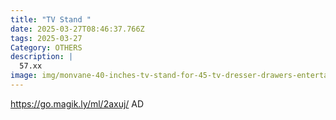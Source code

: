 ```yaml
---
title: "TV Stand "
date: 2025-03-27T08:46:37.766Z
tags: 2025-03-27
Category: OTHERS
description: |
  57.xx
image: img/monvane-40-inches-tv-stand-for-45-tv-dresser-drawers-entertainment-center-with-shelves-for-bedroom-living-room-grey_a3864151-f771-435f-90ad-1a249761b437.7a5cbd762efaa9bb6535488ef737953e.jpeg
---
```

 https://go.magik.ly/ml/2axuj/
AD